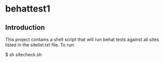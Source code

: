 # behattest1

## Introduction

This project contains a shell script that will run behat tests against all sites listed in the sitelist.txt file.
To run: 

$ sh sitecheck.sh

